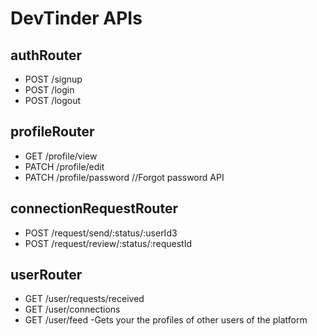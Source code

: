 # DevTinder APIs

## authRouter

- POST /signup
- POST /login
- POST /logout

## profileRouter

- GET /profile/view
- PATCH /profile/edit
- PATCH /profile/password //Forgot password API

## connectionRequestRouter

- POST /request/send/:status/:userId3
- POST /request/review/:status/:requestId

## userRouter

- GET /user/requests/received
- GET /user/connections
- GET /user/feed -Gets your the profiles of other users of the platform
